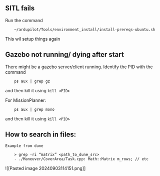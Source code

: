


## SITL fails

Run the command 

		~/ardupilot/Tools/environment_install/install-prereqs-ubuntu.sh
This wil setup things again


## Gazebo not running/ dying after start

There might be a gazebo server/client running. Identify the PID with the command

		ps aux | grep gz
and then kill it using `kill <PID>`

For MissionPlanner: 
		
		ps aux | grep mono
and then kill it using `kill <PID>`



## How to search in files:

	Example from dune
	
		> grep -ri “matrix” <path_to_dune_src>
		- ./Maneuver/CoverArea/Task.cpp: Math::Matrix m_rows; // etc

![[Pasted image 20240903114151.png]]